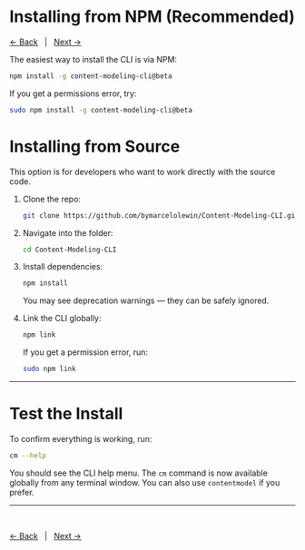 # Installing from NPM (Recommended)

[<- Back](./pre-installation-requirements.md)&nbsp;&nbsp;&nbsp;|&nbsp;&nbsp;&nbsp;[Next ->](./create-first-project.md)  

The easiest way to install the CLI is via NPM:

```bash
npm install -g content-modeling-cli@beta
```

If you get a permissions error, try:

```bash
sudo npm install -g content-modeling-cli@beta
```

# Installing from Source

This option is for developers who want to work directly with the source code.

1. Clone the repo:

    ```bash
    git clone https://github.com/bymarcelolewin/Content-Modeling-CLI.git
    ```

2. Navigate into the folder:

    ```bash
    cd Content-Modeling-CLI
    ```

3. Install dependencies:

    ```bash
    npm install
    ```

    You may see deprecation warnings — they can be safely ignored.

4. Link the CLI globally:

    ```bash
    npm link
    ```

    If you get a permission error, run:

    ```bash
    sudo npm link
    ```

---

# Test the Install

To confirm everything is working, run:

```bash
cm --help
```

You should see the CLI help menu. The `cm` command is now available globally from any terminal window. You can also use `contentmodel` if you prefer.

---
<br>

[<- Back](./pre-installation-requirements.md)&nbsp;&nbsp;&nbsp;|&nbsp;&nbsp;&nbsp;[Next ->](./create-first-project.md)  